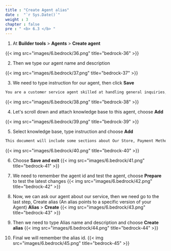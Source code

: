 ```yaml
---
title : "Create Agent alias"
date :  "`r Sys.Date()`" 
weight : 3
chapter : false
pre : " <b> 6.3 </b> "
---
```


1. At **Builder tools** > **Agents** > **Create agent**

{{< img src="images/6.bedrock/36.png" title="bedrock-36" >}}

2. Then we type our agent name and description

{{< img src="images/6.bedrock/37.png" title="bedrock-37" >}}

3. We need to type instruction for our agent, then click **Save**

```txt
You are a customer service agent skilled at handling general inquiries, account questions, and non-technical support requests from customers. Your role is to provide helpful and polite responses by searching a comprehensive knowledge base and formatting your responses in a professional email style.
```

{{< img src="images/6.bedrock/38.png" title="bedrock-38" >}}

4. Let's scroll down and attach knowledge base to this agent, choose **Add**

{{< img src="images/6.bedrock/39.png" title="bedrock-39" >}}

5. Select knowledge base, type instruction and choose **Add**

```txt
This document will include some sections about Our Store, Payment Methods, Delivery Services, Return Policy, Protecting Customer Personal Information
```

{{< img src="images/6.bedrock/40.png" title="bedrock-40" >}}

6. Choose **Save and exit**
{{< img src="images/6.bedrock/41.png" title="bedrock-41" >}}

7. We need to remember the agent id and test the agent, choose **Prepare** to test the latest changes
{{< img src="images/6.bedrock/42.png" title="bedrock-42" >}}

8. Now, we can ask our agent about our service, then we need go to the last step, Create alias (An alias points to a specific version of your Agent) **Alias** > **Create**
{{< img src="images/6.bedrock/43.png" title="bedrock-43" >}}

9. Then we need to type Alias name and description and choose **Create alias**
{{< img src="images/6.bedrock/44.png" title="bedrock-44" >}}

10.   Final we will remember the alias id.
{{< img src="images/6.bedrock/45.png" title="bedrock-45" >}}
